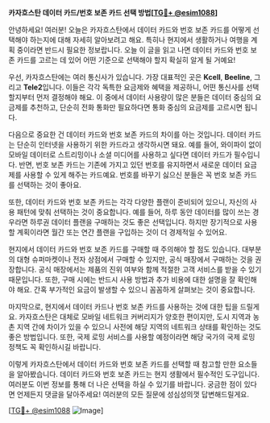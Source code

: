 **카자흐스탄 데이터 카드/번호 보존 카드 선택 방법[[TG💪+ @esim1088](https://t.me/s/esim1088)]**

안녕하세요! 여러분! 오늘은 카자흐스탄에서 데이터 카드와 번호 보존 카드를 어떻게 선택해야 하는지에 대해 자세히 알아보려고 해요. 특히나 현지에서 생활하거나 여행을 계획 중이라면 반드시 필요한 정보랍니다. 오늘 이 글을 읽고 나면 데이터 카드와 번호 보존 카드를 고르는 데 있어 어떤 기준으로 선택해야 할지 확실히 알게 될 거예요!

우선, 카자흐스탄에는 여러 통신사가 있습니다. 가장 대표적인 곳은 **Kcell**, **Beeline**, 그리고 **Tele2**입니다. 이들은 각각 독특한 요금제와 혜택을 제공하니, 어떤 통신사를 선택할지부터 먼저 결정해야 해요. 이 중에서 데이터 사용량이 많은 분들은 데이터 중심의 요금제를 추천하고, 단순히 전화 통화만 필요하다면 통화 중심의 요금제를 고르시면 됩니다.

다음으로 중요한 건 데이터 카드와 번호 보존 카드의 차이를 아는 것입니다. 데이터 카드는 단순히 인터넷을 사용하기 위한 카드라고 생각하시면 돼요. 예를 들어, 와이파이 없이 모바일 데이터로 스트리밍이나 소셜 미디어를 사용하고 싶다면 데이터 카드가 필수입니다. 반면, 번호 보존 카드는 기존에 가지고 있던 번호를 유지하면서 새로운 데이터 요금제를 사용할 수 있게 해주는 카드예요. 번호를 바꾸기 싫으신 분들은 꼭 번호 보존 카드를 선택하는 것이 좋아요.

또한, 데이터 카드와 번호 보존 카드는 각각 다양한 플랜이 준비되어 있으니, 자신의 사용 패턴에 맞춰 선택하는 것이 중요합니다. 예를 들어, 하루 동안 데이터를 많이 쓰는 경우라면 하루권 데이터 플랜을 구매하는 것도 좋은 선택입니다. 하지만 장기적으로 사용할 계획이라면 월간 또는 연간 플랜을 구입하는 것이 더 경제적일 수 있어요.

현지에서 데이터 카드와 번호 보존 카드를 구매할 때 주의해야 할 점도 있습니다. 대부분의 대형 슈퍼마켓이나 전자 상점에서 구매할 수 있지만, 공식 매장에서 구매하는 것을 권장합니다. 공식 매장에서는 제품의 진위 여부와 함께 적절한 고객 서비스를 받을 수 있기 때문입니다. 또한, 구매 시에는 반드시 사용 방법과 추가 비용에 대한 설명을 잘 확인해야 해요. 간혹 부가적인 요금이 발생할 수 있으니 꼼꼼하게 살펴보는 것이 중요합니다.

마지막으로, 현지에서 데이터 카드나 번호 보존 카드를 사용하는 것에 대한 팁을 드릴게요. 카자흐스탄은 대체로 모바일 네트워크 커버리지가 양호한 편이지만, 도시 지역과 농촌 지역 간에 차이가 있을 수 있으니 사전에 해당 지역의 네트워크 상태를 확인하는 것도 좋은 방법입니다. 또한, 국제 로밍 서비스를 사용할 예정이라면 해당 국가의 국제 로밍 정책도 꼭 확인하시길 바랍니다.

이렇게 카자흐스탄에서 데이터 카드와 번호 보존 카드를 선택할 때 참고할 만한 요소들을 알아봤습니다. 데이터 카드와 번호 보존 카드는 현지 생활에서 필수적인 도구입니다. 여러분도 이번 정보를 통해 더 나은 선택을 하실 수 있기를 바랍니다. 궁금한 점이 있다면 언제든지 댓글을 달아주세요! 여러분의 모든 질문에 성심성의껏 답변해드릴게요. 

[[TG💪+ @esim1088](https://t.me/s/esim1088) ![Image](https://i.postimg.cc/Y0z9fWf4/image.png)]